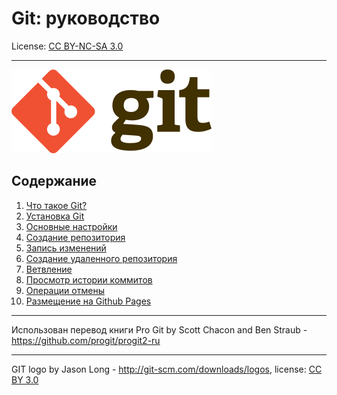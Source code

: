# Git: руководство

License: [CC BY-NC-SA 3.0](./license.md)

***

![GIT logo](./assets/320px-Git-logo.svg.png)

## Содержание
1. [Что такое Git?](./01-about.md)
2. [Установка Git](./02-install.md)
3. [Основные настройки](./03-setup.md)
4. [Создание репозитория](./04-creating.md)
5. [Запись изменений](./05-add.md)
6. [Создание удаленного репозитория](./06-remote.md)
7. [Ветвление](./07-branch.md)
8. [Просмотр истории коммитов](./08-history.md)
9. [Операции отмены](./09-cancel.md)
10. [Размещение на Github Pages](./10-gpages.md)

***

Использован перевод книги Pro Git by Scott Chacon and Ben Straub - https://github.com/progit/progit2-ru

***

GIT logo by Jason Long - http://git-scm.com/downloads/logos, license: [CC BY 3.0](https://creativecommons.org/licenses/by/3.0/) 